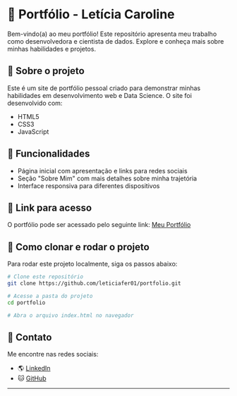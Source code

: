 # 📌 Portfólio - Letícia Caroline

Bem-vindo(a) ao meu portfólio! Este repositório apresenta meu trabalho como desenvolvedora e cientista de dados. Explore e conheça mais sobre minhas habilidades e projetos.

## 🚀 Sobre o projeto
Este é um site de portfólio pessoal criado para demonstrar minhas habilidades em desenvolvimento web e Data Science. O site foi desenvolvido com:
- HTML5
- CSS3
- JavaScript

## 🌟 Funcionalidades
- Página inicial com apresentação e links para redes sociais
- Seção "Sobre Mim" com mais detalhes sobre minha trajetória
- Interface responsiva para diferentes dispositivos

## 🔗 Link para acesso
O portfólio pode ser acessado pelo seguinte link: [Meu Portfólio](https://leticiafer01.github.io/Portfolio/)

## 📂 Como clonar e rodar o projeto
Para rodar este projeto localmente, siga os passos abaixo:
```bash
# Clone este repositório
git clone https://github.com/leticiafer01/portfolio.git

# Acesse a pasta do projeto
cd portfolio

# Abra o arquivo index.html no navegador
```

## 📌 Contato
Me encontre nas redes sociais:
- 🌎 [LinkedIn](https://linkedin.com/in/leticiafersa)
- 🐱 [GitHub](https://github.com/leticiafer01)

---

